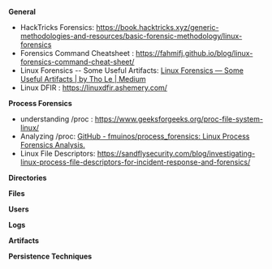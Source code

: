 
**General**
- HackTricks Forensics: https://book.hacktricks.xyz/generic-methodologies-and-resources/basic-forensic-methodology/linux-forensics
- Forensics Command Cheatsheet : https://fahmifj.github.io/blog/linux-forensics-command-cheat-sheet/
- Linux Forensics -- Some Useful Artifacts: [Linux Forensics — Some Useful Artifacts | by Tho Le | Medium](https://tho-le.medium.com/linux-forensics-some-useful-artifacts-74497dca1ab2)
- Linux DFIR : https://linuxdfir.ashemery.com/

**Process Forensics**
- understanding /proc : https://www.geeksforgeeks.org/proc-file-system-linux/
- Analyzing /proc: [GitHub - fmuinos/process_forensics: Linux Process Forensics Analysis.](https://github.com/fmuinos/process_forensics)
- Linux File Descriptors: https://sandflysecurity.com/blog/investigating-linux-process-file-descriptors-for-incident-response-and-forensics/



**Directories**

**Files**

**Users**

**Logs**


**Artifacts**



**Persistence Techniques**
